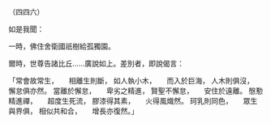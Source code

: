 （四四六）

如是我聞：

一時，佛住舍衛國祇樹給孤獨園。

爾時，世尊告諸比丘……廣說如上。差別者，即說偈言：

「常會故常生，　　相離生則斷，
如人執小木，　　而入於巨海，
人木則俱沒，　　懈怠俱亦然。
當離於懈怠，　　卑劣之精進，
賢聖不懈怠，　　安住於遠離。
慇懃精進禪，　　超度生死流，
膠漆得其素，　　火得風熾然。
珂乳則同色，　　眾生與界俱，
相似共和合，　　增長亦復然。」



